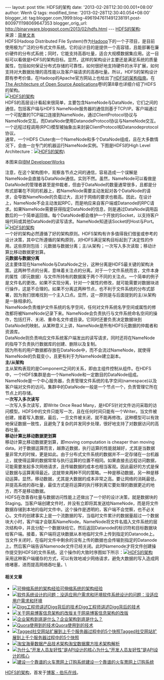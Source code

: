--- layout: post title: HDFS的架构 date: '2013-02-28T12:30:00.001+08:00'
author: Wenh Q tags: modified\_time: '2013-02-28T12:30:40.054+08:00'
blogger\_id:
tag:blogger.com,1999:blog-4961947611491238191.post-8009711198069647353
blogger\_orig\_url: http://binaryware.blogspot.com/2013/02/hdfs.html ---
[HDFS的架构](http://blog.jobbole.com/34244/?utm_source=rss&utm_medium=rss&utm_campaign=hdfs%25e7%259a%2584%25e6%259e%25b6%25e6%259e%2584):
\
来源：[简单文本](http://agiledon.github.com/blog/2013/02/16/architecture-of-hdfs/)\
HDFS(Hadoop Distributed File
System)作为[Hadoop](http://hadoop.apache.org/)下的一个子项目，是目前使用极为广泛的分布式文件系统。它的设计目的是提供一个高容错，且能部署在廉价硬件的分布式系统；同时，它能支持高吞吐量，适合大规模数据集应用。这一目标可以看做是HDFS的架构目标。显然，这样的架构设计主要还是满足系统的质量属性，包括如何保证分布式存储的可靠性，如何很好地支持硬件的水平扩展，如何支持对大数据处理的高性能以及客户端请求的高吞吐量。所以，HDFS的架构设计颇有参考价值，在Hadoop的Apache官方网站上也给出了[HDFS的架构指南](http://hadoop.apache.org/docs/current/hdfs_design.html)。在[The
Architecture of Open Source
Applications](http://www.aosabook.org/en/index.html)卷I的第8章也详细介绍了HDFS的架构。\
[![HDFS的架构](http://blog.jobbole.com/wp-content/uploads/2013/02/hdfs.jpg "HDFS的架构")](http://blog.jobbole.com/wp-content/uploads/2013/02/hdfs.jpg "HDFS的架构")\
HDFS的高层设计看起来很简单，主要包含NameNode与DataNode，它们之间的通信，包括客户端与HDFS
NameNode服务器的通信则基于TCP/IP。客户端通过一个可配置的TCP端口连接到NameNode，通过ClientProtocol协议与NameNode交互。而DataNode使用DatanodeProtocol协议与NameNode交互。一个远程过程调用(RPC)模型被抽象出来封装ClientProtocol和Datanodeprotocol协议。\
通常，一个HDFS
Cluter由一个NameNode和多个DataNode组成，且在大多数情况下，会由一台专门的机器运行NameNode实例。下图是HDFS的High
Level
Architecture：[![HDFS的架构](http://blog.jobbole.com/wp-content/uploads/2013/02/hdfs01.gif "HDFS的架构")](http://blog.jobbole.com/wp-content/uploads/2013/02/hdfs01.gif "HDFS的架构")\

本图来自[IBM
DeveloperWorks](http://www.ibm.com/developerworks/library/wa-introhdfs/)

注意，在这个架构图中，观察各节点之间的通信，容易造成一个误解是NameNode会直接与DataNode通信。实则不然。虽然，NameNode可以看做是DataNode的管理者甚至是仲裁者，但由于DataNode的数量通常很多，且都是分布式部署在不同的机器上，若NameNode需要主动发起对各个DataNode的请求，会导致NameNode的负载过大，且对于网络的要求也极高。因此，在设计上，NameNode不会主动发起RPC，而是响应来自客户端或Datanode的RPC请求。如果NameNode需要获得指定DataNode的信息，则是通过DataNode调用函数后的一个简单返回值。每个DataNode都会维护一个开放的Socket，以支持客户端代码或其他DataNode的读写请求。NameNode知道该Socket的Host与Port。\
[![HDFS的架构](http://blog.jobbole.com/wp-content/uploads/2013/02/hdfs02.png "HDFS的架构")](http://blog.jobbole.com/wp-content/uploads/2013/02/hdfs02.png "HDFS的架构")\
一个好的架构必然遵循了好的架构原则。HDFS架构有许多值得我们借鉴或参考的设计决策，其中它所遵循的架构原则，对HDFS满足架构目标起到了决定性的作用。这些原则包括：元数据与数据分离；主/从架构；一次写入多次读取；移动计算比移动数据更划算。\
**元数据与数据分离**\
这主要体现在NameNode与DataNode之分，这种分离是HDFS最关键的架构决策。这两种节点的分离，意味着关注点的分离。对于一个文件系统而言，文件本身的属性（即元数据）与文件所持有的数据属于两个不同的关注点。一个简单的例子是文件名的更改。如果不实现分离，针对一个属性的修改，就可能需要对数据块进行操作，这是不合理的。如果不分离这两种节点，也不利于文件系统的分布式部署，因为我们很难找到一个主入口点。显然，这一原则是与后面提到的主/从架构是一脉相承的。\
NameNode负责维护文件系统的名字空间，任何对文件系统名字空间或属性的修改都将被NameNode记录下来。NameNode会负责执行与文件系统命名空间的操作，包括打开、关闭、重命名文件或目录。它同时还要负责决定数据块到DataNode的映射。从某种意义上讲，NameNode是所有HDFS元数据的仲裁者和资源库。\
DataNode则负责响应文件系统客户端发出的读写请求，同时还将在NameNode的指导下负责执行数据库的创建、删除以及复制。\
因为所有的用户数据都存放在DataNode中，而不会流过NameNode，就使得NameNode的负载变小，且更有利于为NameNode建立副本。\
**主/从架构**\
主从架构表现的是Component之间的关系，即由主组件控制从组件。在HDFS中，一个HDFS集群是由一个NameNode和一定数目的DataNode组成。NameNode是一个中心服务器，负责管理文件系统的名字空间(namespace)以及客户端对文件的访问。集群中的DataNode一般是一个节点一个，负责管理它所在节点上的存储。\
**一次写入多次读写**\
一次写入多次读写，即Write Once Read
Many，是HDFS针对文件访问采取的访问模型。HDFS中的文件只能写一次，且在任何时间只能有一个Writer。当文件被创建，接着写入数据，最后，一旦文件被关闭，就不能再修改。这种模型可以有效地保证数据一致性，且避免了复杂的并发同步处理，很好地支持了对数据访问的高吞吐量。\
**移动计算比移动数据更划算**\
移动计算比移动数据更划算，即moving computation is cheaper than moving
data。对于数据运算而言，越靠近数据，执行运算的性能就越好，尤其是当数据量非常大的时候，更是如此。由于分布式文件系统的数据并不一定存储在一台机器上，就使得运算的数据常常与执行运算的位置不相同。如果直接去远程访问数据，可能需要发起多次网络请求，且传输数据的成本也相当客观。因此最好的方式是保证数据与运算离得最近。这就带来两种不同的策略。一种是移动数据，另一种是移动运算。显然，移动数据，尤其是大数据的成本非常之高。要让网络的消耗最低，并提高系统的吞吐量，最佳方式是将运算的执行移到离它要处理的数据更近的地方，而不是移动数据。\
HDFS在改善吞吐量与数据访问性能上还做出了一个好的设计决策，就是数据块的Staging。当客户端创建文件时，并没有立即将其发送给NameNode，而是将文件数据存储到本地的临时文件中。这个操作是透明的，客户端不会觉察，也不必关心。文件的创建事实上是一个流数据的写，当临时文件累计的数据量超过一个数据块大小时，客户端才会联系NameNode。NameNode将文件名插入文件系统的层次结构中，并且分配一个数据块给它。然后返回Datanode的标识符和目标数据块给客户端。接着，客户端将这块数据从本地临时文件上传到指定的Datanode上。当文件关闭时，在临时文件中剩余的没有上传的数据也会传输到指定的Datanode上。然后客户端告诉Namenode文件已经关闭。此时Namenode才将文件创建操作提交到HDFS的文件系统。这个操作的大致时序图如下所示：[![HDFS的架构](http://blog.jobbole.com/wp-content/uploads/2013/02/hdfs03.png "HDFS的架构")](http://blog.jobbole.com/wp-content/uploads/2013/02/hdfs03.png "HDFS的架构")\
采用这种客户端缓存的方式，可以有效地减少网络请求，避免大数据的写入造成网络堵塞，进而提高网络吞吐量。\

#### 相关文章

-   [![可伸缩系统的架构经验](http://blog.jobbole.com/wp-content/uploads/2013/02/scalability-150x150.jpg)](http://blog.jobbole.com/34212/)[可伸缩系统的架构经验](http://blog.jobbole.com/34212/)
-   [![软件系统设计的问题：没适应用户需求和环境](http://blog.jobbole.com/wp-content/uploads/2011/11/software-development-logo.jpg)](http://blog.jobbole.com/8513/)[软件系统设计的问题：没适应用户需求和环境](http://blog.jobbole.com/8513/)
-   [![Digg工程师讲述Digg背后的技术](http://blog.jobbole.com/wp-content/plugins/wordpress-23-related-posts-plugin/static/thumbs/10.jpg)](http://blog.jobbole.com/1325/)[Digg工程师讲述Digg背后的技术](http://blog.jobbole.com/1325/)
-   [![关于网易博客信息架构的改版](http://blog.jobbole.com/wp-content/plugins/wordpress-23-related-posts-plugin/static/thumbs/8.jpg)](http://blog.jobbole.com/810/)[关于网易博客信息架构的改版](http://blog.jobbole.com/810/)
-   [![企业架构到底是什么？](http://blog.jobbole.com/wp-content/plugins/wordpress-23-related-posts-plugin/static/thumbs/14.jpg)](http://blog.jobbole.com/692/)[企业架构到底是什么？](http://blog.jobbole.com/692/)
-   [![Quora使用到的技术](http://blog.jobbole.com/wp-content/plugins/wordpress-23-related-posts-plugin/static/thumbs/5.jpg)](http://blog.jobbole.com/1019/)[Quora使用到的技术](http://blog.jobbole.com/1019/)
-   [![Tagged社交网站扩展到上千个服务器过程中的5个快照](http://blog.jobbole.com/wp-content/uploads/2013/02/6009718761_f465daa24b-150x150.jpg)](http://blog.jobbole.com/1435/)[Tagged社交网站扩展到上千个服务器过程中的5个快照](http://blog.jobbole.com/1435/)
-   [![淘宝海量数据产品技术架构](http://blog.jobbole.com/wp-content/uploads/2011/08/1-taobao-shuju-mofan-150x150.jpg)](http://blog.jobbole.com/1194/)[淘宝数据魔方技术架构解析](http://blog.jobbole.com/1194/)
-   [![为什么“开发人员友好性”是API设计的核心](http://blog.jobbole.com/wp-content/uploads/2011/12/api1-150x150.gif)](http://blog.jobbole.com/10197/)[为什么“开发人员友好性”是API设计的核心](http://blog.jobbole.com/10197/)
-   [![建设一个靠谱的火车票网上订购系统](http://blog.jobbole.com/wp-content/uploads/2012/01/the-system-of-train-ticket2-150x150.png)](http://blog.jobbole.com/12016/)[建设一个靠谱的火车票网上订购系统](http://blog.jobbole.com/12016/)

[HDFS的架构](http://blog.jobbole.com/34244/)，首发于[博客 -
伯乐在线](http://blog.jobbole.com/)。
